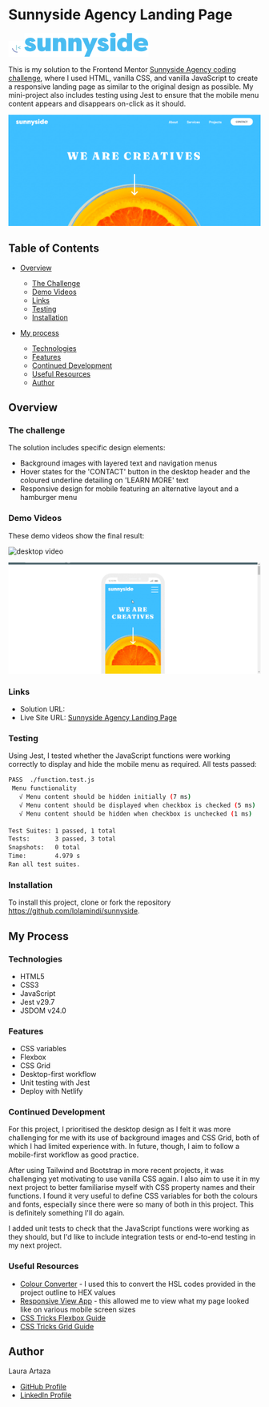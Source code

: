 # Sunnyside Agency Landing Page 

![sunnyside favicon](assets/logos-icons/favicon-32x32.png)![sunnyside logo](assets/readme/logo-readme.svg)


This is my solution to the Frontend Mentor [Sunnyside Agency coding challenge](https://www.frontendmentor.io/challenges/sunnyside-agency-landing-page-7yVs3B6ef), where I used HTML, vanilla CSS, and vanilla JavaScript to create a responsive landing page as similar to the original design as possible. My mini-project also includes testing using Jest to ensure that the mobile menu content appears and disappears on-click as it should.

![Sunnyside Agency desktop header](assets/readme/header-image.png)

## Table of Contents

- [Overview](#overview)
  - [The Challenge](#the-challenge)
  - [Demo Videos](#demo-videos)
  - [Links](#links)
  - [Testing](#testing)
  - [Installation](#installation)

- [My process](#my-process)
  - [Technologies](#technologies)
  - [Features](#features)
  - [Continued Development](#continued-development)
  - [Useful Resources](#useful-resources)
  - [Author](#author)

## Overview

### The challenge

The solution includes specific design elements:

- Background images with layered text and navigation menus
- Hover states for the 'CONTACT' button in the desktop header and the coloured underline detailing on 'LEARN MORE' text
- Responsive design for mobile featuring an alternative layout and a hamburger menu

### Demo Videos  

These demo videos show the final result:

![desktop video](assets/readme/video-desktop.gif)

![mobile video](assets/readme/video-mobile.gif)

### Links

- Solution URL:  
- Live Site URL: [Sunnyside Agency Landing Page](https://sunnyside-agency-lolamindi.netlify.app/)

### Testing 

Using Jest, I tested whether the JavaScript functions were working correctly to display and hide the mobile menu as required. All tests passed:

 ```bash
 PASS  ./function.test.js
  Menu functionality
    √ Menu content should be hidden initially (7 ms)
    √ Menu content should be displayed when checkbox is checked (5 ms)
    √ Menu content should be hidden when checkbox is unchecked (1 ms)

Test Suites: 1 passed, 1 total
Tests:       3 passed, 3 total
Snapshots:   0 total
Time:        4.979 s
Ran all test suites.
```

### Installation 

To install this project, clone or fork the repository https://github.com/lolamindi/sunnyside. 

## My Process

### Technologies 

- HTML5
- CSS3 
- JavaScript 
- Jest v29.7
- JSDOM v24.0

### Features

- CSS variables 
- Flexbox
- CSS Grid
- Desktop-first workflow
- Unit testing with Jest
- Deploy with Netlify

### Continued Development

For this project, I prioritised the desktop design as I felt it was more challenging for me with its use of background images and CSS Grid, both of which I had limited experience with. In future, though, I aim to follow a mobile-first workflow as good practice. 

After using Tailwind and Bootstrap in more recent projects, it was challenging yet motivating to use vanilla CSS again. I also aim to use it in my next project to better familiarise myself with CSS property names and their functions. I found it very useful to define CSS variables for both the colours and fonts, especially since there were so many of both in this project. This is definitely something I'll do again. 

I added unit tests to check that the JavaScript functions were working as they should, but I'd like to include integration tests or end-to-end testing in my next project.  

### Useful Resources

- [Colour Converter](https://htmlcolors.com/hsl-to-hex) - I used this to convert the HSL codes provided in the project outline to HEX values 
- [Responsive View App](http://www.responsinator.com/) - this allowed me to view what my page looked like on various mobile screen sizes 
- [CSS Tricks Flexbox Guide](https://css-tricks.com/snippets/css/a-guide-to-flexbox/)
- [CSS Tricks Grid Guide](https://css-tricks.com/snippets/css/complete-guide-grid/)

## Author 

Laura Artaza 
- [GitHub Profile](https://github.com/lolamindi)
- [LinkedIn Profile](https://www.linkedin.com/in/laura-artaza/)





















